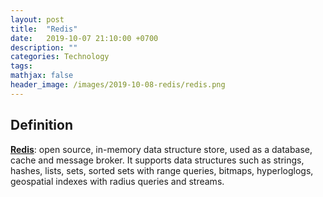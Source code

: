 ```yaml
---
layout: post
title:  "Redis"
date:   2019-10-07 21:10:00 +0700
description: ""
categories: Technology
tags: 
mathjax: false
header_image: /images/2019-10-08-redis/redis.png
---
```


## Definition
[**Redis**](https://redis.io/download): open source, in-memory data structure store, used as a database, cache and message broker. It supports data structures such as strings, hashes, lists, sets, sorted sets with range queries, bitmaps, hyperloglogs, geospatial indexes with radius queries and streams.